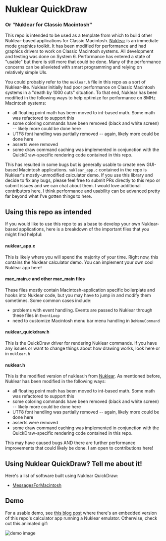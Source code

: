 # Nuklear QuickDraw
### Or "Nuklear for Classic Macintosh"
This repo is intended to be used as a template from which to build other Nuklear-based applications for Classic Macintosh. [Nuklear](https://github.com/Immediate-Mode-UI/Nuklear) is an immediate mode graphics toolkit. It has been modified for performance and had graphics drivers to work on Classic Macintosh systems. All development and testing was done on System 6. Performance has entered a state of "usable" but there is still more that could be done. Many of the performance concerns can be allevieted with smart programming and relying on relatively simple UIs.

You could probably refer to the `nuklear.h` file in this repo as a sort of Nuklear-lite. Nuklear initially had poor performance on Classic Macintosh systems in a "death by 1000 cuts" situation. To that end, Nuklear has been modified in the following ways to help optimize for performance on 8MHz Macintosh systems:

- all floating point math has been moved to int-based math. Some math was refactored to support this
- some coloring commands have been removed (black and white screen) -- likely more could be done here
- UTF8 font handling was partially removed -- again, likely more could be done here
- asserts were removed
- some draw command caching was implemented in conjunction with the QuickDraw-specific rendering code contained in this repo.

This has resulted in some bugs but is generally usable to create new GUI-based Macintosh applications. `nuklear_app.c` contained in the repo is Nuklear's mostly-unmodified calculator demo. If you use this library and decide to fix any bugs, please feel free to submit PRs directly to this repo or submit issues and we can chat about them. I would love additional contributors here. I think performance and usability can be advanced pretty far beyond what I've gotten things to here.

## Using this repo as intended
If you would like to use this repo to as a base to develop your own Nuklear-based applications, here is a breakdown of the important files that you might find helpful:

#### nuklear_app.c
This is likely where you will spend the majority of your time. Right now, this contains the Nuklear calculator demo. You can implement your own cool Nuklear app here!

#### mac_main.c and other mac_main files
These files mostly contain Macintosh-application specific boilerplate and hooks into Nuklear code, but you may have to jump in and modify them sometimes. Some common cases include:

- problems with event handling. Events are passed to Nuklear through these files in `EventLoop`
- need to customize Macintosh menu bar menu handling in `DoMenuCommand`

#### nuklear_quickdraw.h
This is the QuickDraw driver for rendering Nuklear commands. If you have any issues or want to change things about how drawing works, look here or in `nuklear.h`

#### nuklear.h
This is the modified version of nuklear.h from [Nuklear](https://github.com/Immediate-Mode-UI/Nuklear). As mentioned before, Nuklear has been modified in the following ways:

- all floating point math has been moved to int-based math. Some math was refactored to support this
- some coloring commands have been removed (black and white screen) -- likely more could be done here
- UTF8 font handling was partially removed -- again, likely more could be done here
- asserts were removed
- some draw command caching was implemented in conjunction with the QuickDraw-specific rendering code contained in this repo.

This may have caused bugs AND there are further performance improvements that could likely be done. I am open to contributions here!

## Using Nuklear QuickDraw? Tell me about it!
Here's a list of software built using Nuklear QuickDraw:

- [MessagesForMacintosh](https://github.com/CamHenlin/MessagesForMacintosh)

## Demo 
For a usable demo, see [this blog post](https://henlin.net/2021/12/21/Introducing-Nuklear-for-Macintosh/) where there's an embedded version of this repo's calculator app running a Nuklear emulator. Otherwise, check out this animated gif:

![demo image](https://henlin.net/images/nuklear-quickdraw-demo.gif)